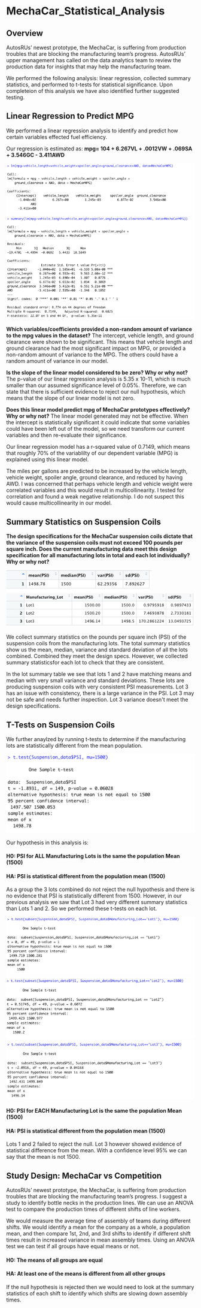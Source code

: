 # MechaCar_Statistical_Analysis
## Overview 
AutosRUs’ newest prototype, the MechaCar, is suffering from production troubles that are blocking the manufacturing team’s progress. AutosRUs’ upper management has called on the data analytics team to review the production data for insights that may help the manufacturing team.

We performed the following analysis: linear regression, collected summary statistics, and performed to t-tests for statistical significance. Upon completeion of this analysis we have also identified further suggested testing. 

## Linear Regression to Predict MPG
We performed a linear regression analysis to identify and predict how certain variables effected fuel efficiency. 

Our regression is estimated as: **mpg= 104 + 6.267VL + .0012VW + .069SA + 3.546GC - 3.411AWD**

![LM](https://github.com/DartElina/MechaCar_Statistical_Analysis/blob/aecb73f75969864c1c80d623a050b0980f991e8d/images/LM.png)
![summary LM](https://github.com/DartElina/MechaCar_Statistical_Analysis/blob/aecb73f75969864c1c80d623a050b0980f991e8d/images/SummaryLM.png)

**Which variables/coefficients provided a non-random amount of variance to the mpg values in the dataset?**
The intercept, vehicle length, and ground clearance were shown to be significant. This means that vehicle length and ground clearance had the most significant impact on MPG, or provided a non-random amount of variance to the MPG. The others could have a random amount of variance in our model. 

**Is the slope of the linear model considered to be zero? Why or why not?**
The p-value of our linear regression analysis is 5.35 x 10-11, which is much smaller than our assumed significance level of 0.05%. Therefore, we can state that there is sufficient evidence to reject our null hypothesis, which means that the slope of our linear model is not zero.

**Does this linear model predict mpg of MechaCar prototypes effectively? Why or why not?**
The linear model generated may not be effective. When the intercept is statistically significant it could indicate that some variables could have been left out of the model, so we need transform our current variables and then re-evaluate their significance. 

Our linear regression model has a r-squared value of 0.7149, which means that roughly 70% of the variablilty of our dependent variable (MPG) is explained using this linear model.  

The miles per gallons are predicted to be increased by the vehicle length, vehicle weight, spoiler angle, ground clearance, and reduced by having AWD. I was concerned that perhaps vehicle length and vehicle weight were correlated variables and this would result in multicollinearity. I tested for correlation and found a weak negative relationship. I do not suspect this would cause multicollinearity in our model. 

## Summary Statistics on Suspension Coils
**The design specifications for the MechaCar suspension coils dictate that the variance of the suspension coils must not exceed 100 pounds per square inch. Does the current manufacturing data meet this design specification for all manufacturing lots in total and each lot individually? Why or why not?**

![summary ALL](https://github.com/DartElina/MechaCar_Statistical_Analysis/blob/aecb73f75969864c1c80d623a050b0980f991e8d/images/SummStatsTotal.png)
![summary EACH](https://github.com/DartElina/MechaCar_Statistical_Analysis/blob/aecb73f75969864c1c80d623a050b0980f991e8d/images/SummStatsLOTS.png)

We collect summary statistics on the pounds per square inch (PSI) of the suspension coils from the manufacturing lots. The total summary statistics show us the mean, median, variance and standard deviation of all the lots combined. Combined they meet the design specs. However, we collected summary statisticsfor each lot to check that they are consistent. 

In the lot summary table we see that lots 1 and 2 have matching means and median with very small variance and standard deviations. These lots are producing suspension coils with very consistent PSI measurements. Lot 3 has an issue with consistency, there is a large variance in the PSI. Lot 3 may not be safe and needs further inspection. Lot 3 variance doesn't meet the design specifications.  

## T-Tests on Suspension Coils
We further anaylzed by running t-tests to determine if the manufacturing lots are statistically different from the mean population. 

![Ttest All](https://github.com/DartElina/MechaCar_Statistical_Analysis/blob/aecb73f75969864c1c80d623a050b0980f991e8d/images/T.test_AllLots.png)

Our hypothesis in this analysis is:
#### H0: PSI for ALL Manufacturing Lots is the same the population Mean (1500)
#### HA: PSI is statistical different from the population mean (1500)

As a group the 3 lots combined do not reject the null hypothesis and there is no evidence that PSI is statistically different from 1500. However, in our previous analysis we saw that Lot 3 had very different summary statistics than Lots 1 and 2. So we performed these t-tests on each lot. 

![1](https://github.com/DartElina/MechaCar_Statistical_Analysis/blob/aecb73f75969864c1c80d623a050b0980f991e8d/images/T.test_Lot1.png)
![2](https://github.com/DartElina/MechaCar_Statistical_Analysis/blob/aecb73f75969864c1c80d623a050b0980f991e8d/images/T.test_Lot2.png)
![3](https://github.com/DartElina/MechaCar_Statistical_Analysis/blob/aecb73f75969864c1c80d623a050b0980f991e8d/images/T.test_Lot3.png)

#### H0: PSI for EACH Manufacturing Lot is the same the population Mean (1500)
#### HA: PSI is statistical different from the population mean (1500)

Lots 1 and 2 failed to reject the null. Lot 3 however showed evidence of statistical difference from the mean. With a confidence level 95% we can say that the mean is not 1500. 

## Study Design: MechaCar vs Competition
AutosRUs’ newest prototype, the MechaCar, is suffering from production troubles that are blocking the manufacturing team’s progress. I suggest a study to identify bottle necks in the production lines. We can use an ANOVA test to compare the production times of different shifts of line workers. 

We would measure the average time of assembly of teams during different shifts. We would identify a mean for the company as a whole, a population mean, and then compare 1st, 2nd, and 3rd shifts to identify if different shift times result in increased variance in mean assembly times. Using an ANOVA test we can test if all groups have equal means or not. 

#### H0: The means of all groups are equal
#### HA: At least one of the means is different from all other groups

If the null hypothesis is rejected then we would need to look at the summary statistics of each shift to identify which shifts are slowing down assembly times. 


